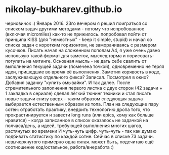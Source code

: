 # nikolay-bukharev.github.io

черновичок :)
Январь 2016.
23го вечером я решил поиграться со списком задач другими методами - потому что испробованное (включая micromiles) как-то не прижилось. попробовал пойти от принципа KISS (для "неместных" -  keep it simple, stupid) и начал со списка задач с коротким горизонтом, не заморачиваясь с размером кусочков.
Писать начал на сложенном пополам А4, я уже очень давно использую такой формат для заметок, мыслешторма и порисовать-потупить на митинге. Основная мысль - не дать себе свалить от выполнения текущей задачи (помечена точкой), одновременно не теряя идеи, пришедшие во время её выполнения. Заметил корявость в коде, заслуживающую отдельного фикса? Записал. Посмотрел в окно? Добавил задачку "купить омывайки". И так далее. 
После стремительного заполнения первого листка с двух сторон (42 задачи + 1 закладка в сериале) сделал лёгкий тюнинг техники и стал писать новые задачи снизу вверх - таким образом следующая задача выбирается естественным образом из топа.
План на следующие пару сотен: отработать практику, внедрить технологию дропа того, что прокрастинируется и завести long runs (или epics, кому как больше нравится) - когда записанное в список оказалось не задачкой на полчаса/день, а идеей, требующей выполнения многих шагов, растянутых во времени
И чуть-чуть цифр. чуть-чуть - так как думаю подбивать статистику по каждой сотне. Сейчас в списке 73 задачи. невычеркнутого примерно одна пятая. может быть, подсчитаю ещё соотношение код/остальное, работа/внеработа :)
